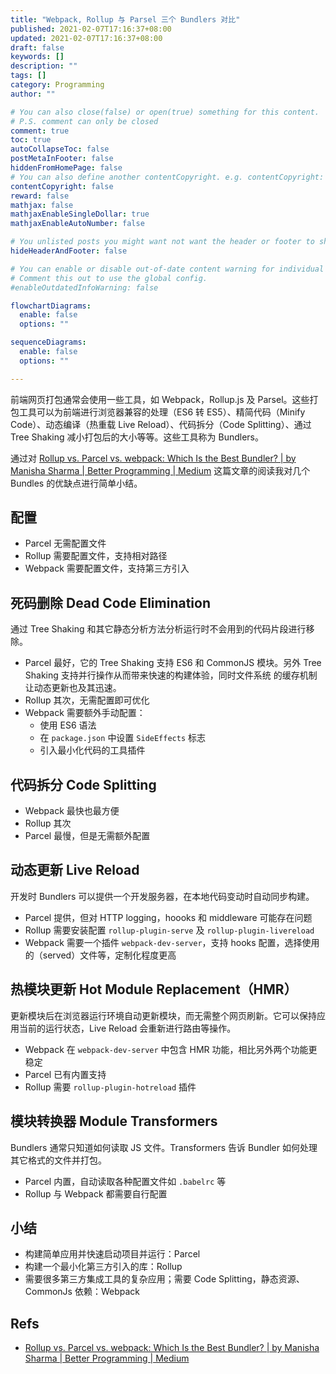 ```yaml
---
title: "Webpack, Rollup 与 Parsel 三个 Bundlers 对比"
published: 2021-02-07T17:16:37+08:00
updated: 2021-02-07T17:16:37+08:00
draft: false
keywords: []
description: ""
tags: []
category: Programming
author: ""

# You can also close(false) or open(true) something for this content.
# P.S. comment can only be closed
comment: true
toc: true
autoCollapseToc: false
postMetaInFooter: false
hiddenFromHomePage: false
# You can also define another contentCopyright. e.g. contentCopyright: "This is another copyright."
contentCopyright: false
reward: false
mathjax: false
mathjaxEnableSingleDollar: true
mathjaxEnableAutoNumber: false

# You unlisted posts you might want not want the header or footer to show
hideHeaderAndFooter: false

# You can enable or disable out-of-date content warning for individual post.
# Comment this out to use the global config.
#enableOutdatedInfoWarning: false

flowchartDiagrams:
  enable: false
  options: ""

sequenceDiagrams: 
  enable: false
  options: ""

---
```


前端网页打包通常会使用一些工具，如 Webpack，Rollup.js 及 Parsel。这些打包工具可以为前端进行浏览器兼容的处理（ES6 转 ES5）、精简代码（Minify Code）、动态编译（热重载 Live Reload）、代码拆分（Code Splitting）、通过 Tree Shaking 减小打包后的大小等等。这些工具称为 Bundlers。

<!--more-->

通过对 [Rollup vs. Parcel vs. webpack: Which Is the Best Bundler? | by Manisha Sharma | Better Programming | Medium](https://medium.com/better-programming/the-battle-of-bundlers-6333a4e3eda9) 这篇文章的阅读我对几个 Bundles 的优缺点进行简单小结。

## 配置

* Parcel 无需配置文件
* Rollup 需要配置文件，支持相对路径
* Webpack 需要配置文件，支持第三方引入

## 死码删除 Dead Code Elimination

通过 Tree Shaking 和其它静态分析方法分析运行时不会用到的代码片段进行移除。

* Parcel 最好，它的 Tree Shaking 支持 ES6 和 CommonJS 模块。另外 Tree Shaking 支持并行操作从而带来快速的构建体验，同时文件系统 的缓存机制让动态更新也及其迅速。
* Rollup 其次，无需配置即可优化
* Webpack 需要额外手动配置：
  * 使用 ES6 语法
  * 在 `package.json` 中设置 `SideEffects` 标志
  * 引入最小化代码的工具插件

## 代码拆分 Code Splitting

* Webpack 最快也最方便
* Rollup 其次
* Parcel 最慢，但是无需额外配置

## 动态更新 Live Reload

开发时 Bundlers 可以提供一个开发服务器，在本地代码变动时自动同步构建。

* Parcel 提供，但对 HTTP logging，hoooks 和 middleware 可能存在问题
* Rollup 需要安装配置 `rollup-plugin-serve` 及 `rollup-plugin-livereload`
* Webpack 需要一个插件 `webpack-dev-server`，支持 hooks 配置，选择使用的（served）文件等，定制化程度更高

## 热模块更新 Hot Module Replacement（HMR）

更新模块后在浏览器运行环境自动更新模块，而无需整个网页刷新。它可以保持应用当前的运行状态，Live Reload 会重新进行路由等操作。

* Webpack 在 `webpack-dev-server` 中包含 HMR 功能，相比另外两个功能更稳定
* Parcel 已有内置支持
* Rollup 需要 `rollup-plugin-hotreload` 插件

## 模块转换器 Module Transformers

Bundlers 通常只知道如何读取 JS 文件。Transformers 告诉 Bundler 如何处理其它格式的文件并打包。

* Parcel 内置，自动读取各种配置文件如 `.babelrc` 等
* Rollup 与 Webpack 都需要自行配置

## 小结

* 构建简单应用并快速启动项目并运行：Parcel
* 构建一个最小化第三方引入的库：Rollup
* 需要很多第三方集成工具的复杂应用；需要 Code Splitting，静态资源、CommonJs 依赖：Webpack

## Refs

  * [Rollup vs. Parcel vs. webpack: Which Is the Best Bundler? | by Manisha Sharma | Better Programming | Medium](https://medium.com/better-programming/the-battle-of-bundlers-6333a4e3eda9)
